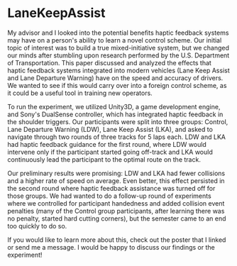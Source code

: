 # LaneKeepAssist

My advisor and I looked into the potential benefits haptic feedback systems may have on a person's ability to learn a novel control scheme. Our initial topic of interest was to build a true mixed-initiative system, but we changed our minds after stumbling upon research performed by the U.S. Department of Transportation. This paper discussed and analyzed the effects that haptic feedback systems integrated into modern vehicles (Lane Keep Assist and Lane Departure Warning) have on the speed and accuracy of drivers. We wanted to see if this would carry over into a foreign control scheme, as it could be a useful tool in training new operators.

To run the experiment, we utilized Unity3D, a game development engine, and Sony's DualSense controller, which has integrated haptic feedback in the shoulder triggers. Our participants were split into three groups: Control, Lane Departure Warning (LDW), Lane Keep Assist (LKA), and asked to navigate through two rounds of three tracks for 5 laps each. LDW and LKA had haptic feedback guidance for the first round, where LDW would intervene only if the participant started going off-track and LKA would continuously lead the participant to the optimal route on the track.

Our preliminary results were promising: LDW and LKA had fewer collisions and a higher rate of speed on average. Even better, this effect persisted in the second round where haptic feedback assistance was turned off for those groups. We had wanted to do a follow-up round of experiments where we controlled for participant handedness and added collision event penalties (many of the Control group participants, after learning there was no penalty, started hard cutting corners), but the semester came to an end too quickly to do so.

If you would like to learn more about this, check out the poster that I linked or send me a message. I would be happy to discuss our findings or the experiment!
